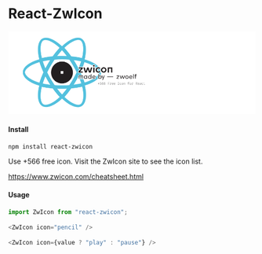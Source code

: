 # React-ZwIcon

![React-ZwIcon Logo](https://raw.githubusercontent.com/aykutkardas/React-ZwIcon/master/logo.png?raw=true "React ZwIcon")


#### Install

```
npm install react-zwicon
```

Use +566 free icon.
Visit the ZwIcon site to see the icon list.

https://www.zwicon.com/cheatsheet.html

#### Usage

```js
import ZwIcon from "react-zwicon";
```

```js
<ZwIcon icon="pencil" />
```

```js
<ZwIcon icon={value ? "play" : "pause"} />
```
